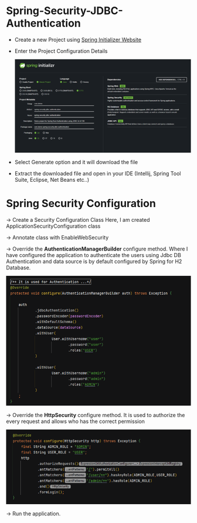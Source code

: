 # Spring-Security-JDBC-Authentication

* Create a new Project using [Spring Initializer Website](http://start.spring.io)
* Enter the Project Configuration Details


  ![img.png](img.png)
  
* Select Generate option and it will download the file
* Extract the downloaded file and open in your IDE (Intellij, Spring Tool Suite, Eclipse, Net Beans etc..)

# Spring Security Configuration

-> Create a Security Configuration Class
    Here, I am created ApplicationSecurityConfiguration class

-> Annotate class with EnableWebSecurity

-> Override the **AuthenticationManagerBuilder** configure method. Where I have configured the application to
authenticate the users using Jdbc DB Authentication and data source is by default configured by Spring for H2 Database.

![img_1.png](img_1.png)

-> Override the **HttpSecurity** configure method. It is used to authorize the every request and allows  who has the correct permission 

![img_2.png](img_2.png)

-> Run the application.